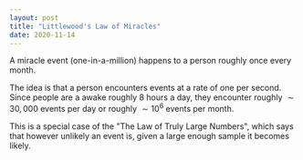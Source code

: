 ```yaml
---
layout: post
title: "Littlewood's Law of Miracles"
date: 2020-11-14
---
```


A miracle event (one-in-a-million) happens to a person roughly once every month.

The idea is that a person encounters events at a rate of one per second. 
Since people are a awake roughly $8$ hours a day, they encounter roughly $\sim 30,000$ events per day or roughly $\sim 10^6$ events per month.

This is a special case of the "The Law of Truly Large Numbers", which says that however unlikely an event is, given a large enough sample it becomes likely.